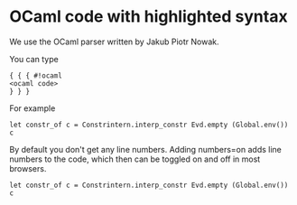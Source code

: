 OCaml code with highlighted syntax
==================================

We use the OCaml parser written by Jakub Piotr Nowak.

You can type

    { { { #!ocaml
    <ocaml code>
    } } }

For example

    let constr_of c = Constrintern.interp_constr Evd.empty (Global.env()) c

By default you don't get any line numbers. Adding numbers=on adds line numbers to the code, which then can be toggled on and off in most browsers.

    let constr_of c = Constrintern.interp_constr Evd.empty (Global.env()) c
